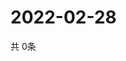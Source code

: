 # 2022-02-28
  共 0条

  <!-- BEGIN -->
  <!-- 最后更新时间Mon Feb 28 2022 04:07:09 GMT+0000 (Coordinated Universal Time) -->
  
  <!-- END -->
  
  